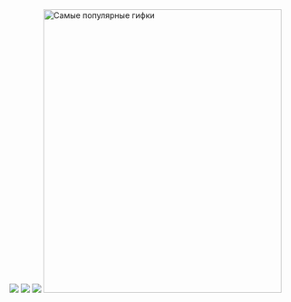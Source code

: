 <img src="https://i.pinimg.com/originals/be/13/aa/be13aa9bae9b6374f5804d2d77f1d79f.gif">
<img src="https://i.pinimg.com/originals/99/8e/05/998e055aba57c24138220937cc5166ab.gif">
<img src="https://giffiles.alphacoders.com/212/212812.gif">
<img src="https://i.yapx.ru/Mw7Zy.gif" jsaction="load:XAeZkd;" jsname="HiaYvf" class="n3VNCb" alt="Самые популярные гифки" data-noaft="1" style="width: 420px; height: 500px; margin: 0px;">



  
  
  
  











